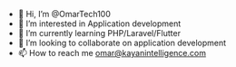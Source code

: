 - 👋 Hi, I’m @OmarTech100
- 👀 I’m interested in Application development
- 🌱 I’m currently learning PHP/Laravel/Flutter
- 💞️ I’m looking to collaborate on application development
- 📫 How to reach me omar@kayanintelligence.com

<!---
OmarTech100/OmarTech100 is a ✨ special ✨ repository because its `README.md` (this file) appears on your GitHub profile.
You can click the Preview link to take a look at your changes.
--->
